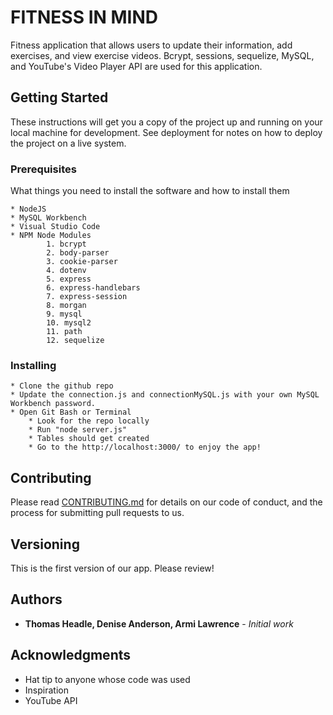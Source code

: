 # FITNESS IN MIND

Fitness application that allows users to update their information, add exercises, and view exercise videos. Bcrypt, sessions, sequelize, MySQL, and YouTube's Video Player API are used for this application.

## Getting Started

These instructions will get you a copy of the project up and running on your local machine for development. See deployment for notes on how to deploy the project on a live system.

### Prerequisites

What things you need to install the software and how to install them

    * NodeJS
    * MySQL Workbench
    * Visual Studio Code
    * NPM Node Modules
            1. bcrypt
            2. body-parser
            3. cookie-parser
            4. dotenv
            5. express
            6. express-handlebars
            7. express-session
            8. morgan
            9. mysql
            10. mysql2
            11. path
            12. sequelize

### Installing

    * Clone the github repo
    * Update the connection.js and connectionMySQL.js with your own MySQL Workbench password.
    * Open Git Bash or Terminal
        * Look for the repo locally
        * Run "node server.js"
        * Tables should get created
        * Go to the http://localhost:3000/ to enjoy the app!


## Contributing

Please read [CONTRIBUTING.md](https://gist.github.com/PurpleBooth/b24679402957c63ec426) for details on our code of conduct, and the process for submitting pull requests to us.

## Versioning

This is the first version of our app. Please review!

## Authors

* **Thomas Headle, Denise Anderson, Armi Lawrence** - *Initial work*


## Acknowledgments

* Hat tip to anyone whose code was used
* Inspiration
* YouTube API
